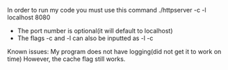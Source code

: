 In order to run my code you must use this command
./httpserver -c -l localhost 8080

* The port number is optional(it will default to localhost)
* The flags -c and -l can also be inputted as -l -c

Known issues:
  My program does not have logging(did not get it to work on time)
  However, the cache flag still works.
